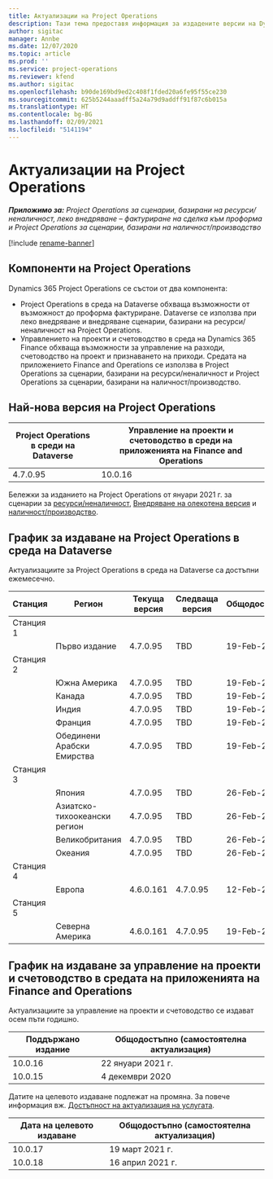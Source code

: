```yaml
---
title: Актуализации на Project Operations
description: Тази тема предоставя информация за издадените версии на Dynamics 365 Project Operations.
author: sigitac
manager: Annbe
ms.date: 12/07/2020
ms.topic: article
ms.prod: ''
ms.service: project-operations
ms.reviewer: kfend
ms.author: sigitac
ms.openlocfilehash: b90de169bd9ed2c408f1fded20a6fe95f55ce230
ms.sourcegitcommit: 625b5244aaadff5a24a79d9addff91f87c6b015a
ms.translationtype: HT
ms.contentlocale: bg-BG
ms.lasthandoff: 02/09/2021
ms.locfileid: "5141194"
---
```

# <a name="project-operations-updates"></a>Актуализации на Project Operations

_**Приложимо за:** Project Operations за сценарии, базирани на ресурси/неналичност, леко внедряване – фактуриране на сделка към проформа и Project Operations за сценарии, базирани на наличност/производство_

[!include [rename-banner](~/includes/cc-data-platform-banner.md)]

## <a name="project-operations-components"></a>Компоненти на Project Operations

Dynamics 365 Project Operations се състои от два компонента:

- Project Operations в среда на Dataverse обхваща възможности от възможност до проформа фактуриране. Dataverse се използва при леко внедряване и внедряване сценарии, базирани на ресурси/неналичност на Project Operations.
- Управлението на проекти и счетоводство в среда на Dynamics 365 Finance обхваща възможности за управление на разходи, счетоводство на проект и признаването на приходи. Средата на приложението Finance and Operations се използва в Project Operations за сценарии, базирани на ресурси/неналичност и Project Operations за сценарии, базирани на наличност/производство.

## <a name="project-operations-latest-version"></a>Най-нова версия на Project Operations

| Project Operations в среди на Dataverse | Управление на проекти и счетоводство в среди на приложенията на Finance and Operations |
| --- | --- |
| 4.7.0.95 | 10.0.16 |

Бележки за изданието на Project Operations от януари 2021 г. за сценарии за [ресурси/неналичност](whats-new-feb-2021-resource-based.md), [Внедряване на олекотена версия](../pro/whats-new/whats-new-feb-2021-lite.md) и [наличност/производство](../prod-pma/whats-new/whats-new-jan-2021-stocked.md).

## <a name="release-schedule-for-project-operations-on-dataverse-environment"></a>График за издаване на Project Operations в среда на Dataverse

Актуализациите за Project Operations в среда на Dataverse са достъпни ежемесечно. 

| Станция   | Регион        | Текуща версия | Следваща версия | Общодостъпно |
|-----------|---------------|-----------------|--------------|---------------------|
| Станция 1 |   &nbsp;      |    &nbsp;       | &nbsp;       |      &nbsp;         |
|   &nbsp;  | Първо издание |  4.7.0.95       | TBD     | 19-Feb-21           |
| Станция 2 |   &nbsp;      |    &nbsp;       | &nbsp;       |      &nbsp;         |
|   &nbsp;  | Южна Америка |  4.7.0.95       | TBD     | 19-Feb-21           |
|    &nbsp; | Канада        |  4.7.0.95       | TBD     | 19-Feb-21           |
|   &nbsp;  | Индия         |  4.7.0.95       | TBD     | 19-Feb-21           |
|   &nbsp;  | Франция         |  4.7.0.95       | TBD     | 19-Feb-21           |
|   &nbsp;  | Обединени Арабски Емирства         |  4.7.0.95       | TBD     | 19-Feb-21           |
| Станция 3  |      &nbsp;   |     &nbsp;      |     &nbsp;   |      &nbsp;         |
|   &nbsp;  | Япония         |  4.7.0.95       | TBD     | 26-Feb-21           |
|   &nbsp;  | Азиатско-тихоокеански регион  |  4.7.0.95       | TBD     | 26-Feb-21           |
|   &nbsp;  | Великобритания |  4.7.0.95       | TBD     | 26-Feb-21           |
|   &nbsp;  | Океания       |  4.7.0.95       | TBD     | 26-Feb-21           |
| Станция 4 |     &nbsp;    |     &nbsp;      |     &nbsp;   |      &nbsp;         |
|   &nbsp;  | Европа        |  4.6.0.161       | 4.7.0.95     | 12-Feb-21           |
| Станция 5 |     &nbsp;    |     &nbsp;      |     &nbsp;   |      &nbsp;         |
|   &nbsp;  | Северна Америка |  4.6.0.161       | 4.7.0.95     | 19-Feb-21           |

## <a name="release-schedule-for-project-management-and-accounting-in-the-finance-and-operations-apps-environment"></a>График на издаване за управление на проекти и счетоводство в средата на приложенията на Finance and Operations

Актуализациите за управление на проекти и счетоводство се издават осем пъти годишно.

| Поддържано издание | Общодостъпно (самостоятелна актуализация) |
| --- | --- |
| 10.0.16 | 22 януари 2021 г. |
| 10.0.15 | 4 декември 2020 |


Датите на целевото издаване подлежат на промяна. За повече информация вж. [Достъпност на актуализация на услугата](https://docs.microsoft.com/dynamics365/fin-ops-core/fin-ops/get-started/public-preview-releases?toc=/dynamics365/finance/toc.json).

| Дата на целевото издаване | Общодостъпно (самостоятелна актуализация) |
| --- | --- |
| 10.0.17 | 19 март 2021 г. |
| 10.0.18 | 16 април 2021 г. |
